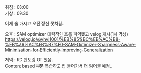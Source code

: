 취침 : 03:00  
기상 : 09:30  
  
어제 술 마시고 오전 정신 못차림..

오후 : SAM optimizer 대략적인 흐름 파악했고 velog 게시(1차 작성) https://velog.io/@yhyj1001/%EB%85%BC%EB%AC%B8-%EB%A6%AC%EB%B7%B0-SAM-Optimizer-Sharpness-Aware-Minimization-for-Efficiently-Improving-Generalization
  
저녁 : RC 멘토링 OT 했음.  
Content based 부분 복습하고 집 들어가서 더 읽어볼 예정..
